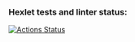 ### Hexlet tests and linter status:
[![Actions Status](https://github.com/adammilligan/frontend-project-46/workflows/hexlet-check/badge.svg)](https://github.com/adammilligan/frontend-project-46/actions)